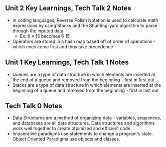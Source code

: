 ## Unit 2 Key Learnings, Tech Talk 2 Notes
- In coding languages, Reverse Polish Notation is used to calculate math expressions by using Stacks and the Shunting-yard algorithm to parse through the inputed data
   - Ex: 6 * 15 becomes 6 15 
- Operators are stored in a hash map based off of order of operations - which ones come first and thus take precedence


## Unit 1 Key Learnings, Tech Talk 1 Notes
- Queues are a type of data structure in which elements are inserted at the end of a queue and removed from the beginning - first in first out
- Stacks are a type of data structure in which elements are inserted at the beginning of a queue and removed from the beginning - first in last out
		
## Tech Talk 0 Notes
- Data Structures are a method of organizing data - variables, sequences, and databases are all data structures. Data structures and algorithms work well together to create otpimized and efficient code.
- Impaerative paradigms use statements to change a program's state. Object Oriented Paradigms use objects and classes.
